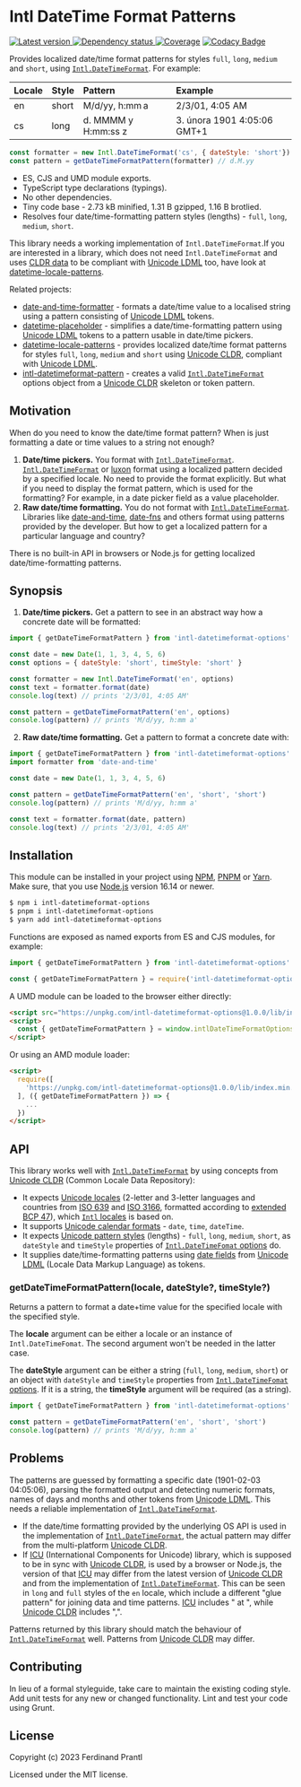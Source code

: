 # Intl DateTime Format Patterns

[![Latest version](https://img.shields.io/npm/v/intl-datetimeformat-options)
 ![Dependency status](https://img.shields.io/librariesio/release/npm/intl-datetimeformat-options)
](https://www.npmjs.com/package/intl-datetimeformat-options)
[![Coverage](https://codecov.io/gh/prantlf/intl-datetimeformat-options/branch/master/graph/badge.svg)](https://codecov.io/gh/prantlf/intl-datetimeformat-options)
[![Codacy Badge](https://api.codacy.com/project/badge/Grade/9f1034029c0747a980cd49f64f16338b)](https://www.codacy.com/app/prantlf/intl-datetimeformat-options?utm_source=github.com&amp;utm_medium=referral&amp;utm_content=prantlf/intl-datetimeformat-options&amp;utm_campaign=Badge_Grade)

Provides localized date/time format patterns for styles `full`, `long`, `medium` and `short`, using [`Intl.DateTimeFormat`]. For example:

| Locale | Style | Pattern             | Example                     |
|:-------|:------|:--------------------|:----------------------------|
| en     | short | M/d/yy, h:mm a      | 2/3/01, 4:05 AM             |
| cs     | long  | d. MMMM y H:mm:ss z | 3. února 1901 4:05:06 GMT+1 |

```js
const formatter = new Intl.DateTimeFormat('cs', { dateStyle: 'short'})
const pattern = getDateTimeFormatPattern(formatter) // d.M.yy
```

* ES, CJS and UMD module exports.
* TypeScript type declarations (typings).
* No other dependencies.
* Tiny code base - 2.73 kB minified, 1.31 B gzipped, 1.16 B brotlied.
* Resolves four date/time-formatting pattern styles (lengths) - `full`, `long`, `medium`, `short`.

This library needs a working implementation of `Intl.DateTimeFormat`.If you are interested in a library, which does not need `Intl.DateTimeFormat` and uses [CLDR data] to be compliant with [Unicode LDML] too, have look at [datetime-locale-patterns].

Related projects:

* [date-and-time-formatter] - formats a date/time value to a localised string using a pattern consisting of [Unicode LDML] tokens.
* [datetime-placeholder] - simplifies a date/time-formatting pattern using [Unicode LDML] tokens to a pattern usable in date/time pickers.
* [datetime-locale-patterns] - provides localized date/time format patterns for styles `full`, `long`, `medium` and `short` using [Unicode CLDR], compliant with [Unicode LDML].
* [intl-datetimeformat-pattern] - creates a valid [`Intl.DateTimeFormat`] options object from a [Unicode CLDR] skeleton or token pattern.

## Motivation

When do you need to know the date/time format pattern? When is just formatting a date or time values to a string not enough?

1. **Date/time pickers.** You format with [`Intl.DateTimeFormat`]. [`Intl.DateTimeFormat`] or [luxon] format using a localized pattern decided by a specified locale. No need to provide the format explicitly. But what if you need to display the format pattern, which is used for the formatting? For example, in a date picker field as a value placeholder.
2. **Raw date/time formatting.** You do not format with [`Intl.DateTimeFormat`]. Libraries like [date-and-time], [date-fns] and others format using patterns provided by the developer. But how to get a localized pattern for a particular language and country?

There is no built-in API in browsers or Node.js for getting localized date/time-formatting patterns.

## Synopsis

1. **Date/time pickers.** Get a pattern to see in an abstract way how a concrete date will be formatted:

```js
import { getDateTimeFormatPattern } from 'intl-datetimeformat-options'

const date = new Date(1, 1, 3, 4, 5, 6)
const options = { dateStyle: 'short', timeStyle: 'short' }

const formatter = new Intl.DateTimeFormat('en', options)
const text = formatter.format(date)
console.log(text) // prints '2/3/01, 4:05 AM'

const pattern = getDateTimeFormatPattern('en', options)
console.log(pattern) // prints 'M/d/yy, h:mm a'
```

2. **Raw date/time formatting.** Get a pattern to format a concrete date with:

```js
import { getDateTimeFormatPattern } from 'intl-datetimeformat-options'
import formatter from 'date-and-time'

const date = new Date(1, 1, 3, 4, 5, 6)

const pattern = getDateTimeFormatPattern('en', 'short', 'short')
console.log(pattern) // prints 'M/d/yy, h:mm a'

const text = formatter.format(date, pattern)
console.log(text) // prints '2/3/01, 4:05 AM'
```

## Installation

This module can be installed in your project using [NPM], [PNPM] or [Yarn]. Make sure, that you use [Node.js] version 16.14 or newer.

```sh
$ npm i intl-datetimeformat-options
$ pnpm i intl-datetimeformat-options
$ yarn add intl-datetimeformat-options
```

Functions are exposed as named exports from ES and CJS modules, for example:

```js
import { getDateTimeFormatPattern } from 'intl-datetimeformat-options'
```

```js
const { getDateTimeFormatPattern } = require('intl-datetimeformat-options')
```

A UMD module can be loaded to the browser either directly:

```html
<script src="https://unpkg.com/intl-datetimeformat-options@1.0.0/lib/index.min.js"></script>
<script>
  const { getDateTimeFormatPattern } = window.intlDateTimeFormatOptions
</script>
```

Or using an AMD module loader:

```html
<script>
  require([
    'https://unpkg.com/intl-datetimeformat-options@1.0.0/lib/index.min.js'
  ], ({ getDateTimeFormatPattern }) => {
    ...
  })
</script>
```

## API

This library works well with [`Intl.DateTimeFormat`] by using concepts from [Unicode CLDR] (Common Locale Data Repository):

* It expects [Unicode locales] (2-letter and 3-letter languages and countries from [ISO 639] and [ISO 3166], formatted according to [extended BCP 47]), which [`Intl` locales] is based on.
* It supports [Unicode calendar formats] - `date`, `time`, `dateTime`.
* It expects [Unicode pattern styles] (lengths) - `full`, `long`, `medium`, `short`, as `dateStyle` and `timeStyle` properties of [`Intl.DateTimeFomat` options] do.
* It supplies date/time-formatting patterns using [date fields] from [Unicode LDML] (Locale Data Markup Language) as tokens.

### getDateTimeFormatPattern(locale, dateStyle?, timeStyle?)

Returns a pattern to format a date+time value for the specified locale with the specified style.

The **locale** argument can be either a locale or an instance of `Intl.DateTimeFomat`. The second argument won't be needed in the latter case.

The **dateStyle** argument can be either a string (`full`, `long`, `medium`, `short`) or an object with `dateStyle` and `timeStyle` properties from [`Intl.DateTimeFomat` options]. If it is a string, the **timeStyle** argument will be required (as a string).

```js
import { getDateTimeFormatPattern } from 'intl-datetimeformat-options'

const pattern = getDateTimeFormatPattern('en', 'short', 'short')
console.log(pattern) // prints 'M/d/yy, h:mm a'
```

## Problems

The patterns are guessed by formatting a specific date (1901-02-03 04:05:06), parsing the formatted output and detecting numeric formats, names of days and months and other tokens from [Unicode LDML]. This needs a reliable implementation of [`Intl.DateTimeFormat`].

* If the date/time formatting provided by the underlying OS API is used in the implementation of [`Intl.DateTimeFormat`], the actual pattern may differ from the multi-platform [Unicode CLDR].
* If [ICU] (International Components for Unicode) library, which is supposed to be in sync with [Unicode CLDR], is used by a browser or Node.js, the version of that [ICU] may differ from the latest version of [Unicode CLDR] and from the implementation of [`Intl.DateTimeFormat`]. This can be seen in `long` and `full` styles of the `en` locale, which include a different "glue pattern" for joining data and time patterns. [ICU] includes " at ", while [Unicode CLDR] includes ",".

Patterns returned by this library should match the behaviour of [`Intl.DateTimeFormat`] well. Patterns from [Unicode CLDR] may differ.

## Contributing

In lieu of a formal styleguide, take care to maintain the existing coding style.  Add unit tests for any new or changed functionality. Lint and test your code using Grunt.

## License

Copyright (c) 2023 Ferdinand Prantl

Licensed under the MIT license.

[Node.js]: http://nodejs.org/
[NPM]: https://www.npmjs.com/
[PNPM]: https://pnpm.io/
[Yarn]: https://yarnpkg.com/
[date-and-time]: https://github.com/knowledgecode/date-and-time#compileformatstring
[date-fns]: https://github.com/date-fns/date-fns
[luxon]: https://moment.github.io/luxon/
[ICU]: https://icu.unicode.org/
[CLDR data]: https://www.npmjs.com/package/cldr-dates-full
[Unicode LDML]: https://unicode.org/reports/tr35/
[Unicode CLDR]: https://cldr.unicode.org/
[Unicode locales]: https://www.unicode.org/reports/tr35/#Language_and_Locale_IDs
[`Intl` locales]: https://developer.mozilla.org/en-US/docs/Web/JavaScript/Reference/Global_Objects/Intl#locale_identification_and_negotiation
[ISO 3166]: https://en.wikipedia.org/wiki/ISO_3166
[ISO 639]: https://en.wikipedia.org/wiki/ISO_639
[extended BCP 47]: https://cldr.unicode.org/index/bcp47-extension
[`Intl.DateTimeFormat`]: https://developer.mozilla.org/en-US/docs/Web/JavaScript/Reference/Global_Objects/Intl/DateTimeFormat
[Unicode pattern styles]: https://unicode.org/reports/tr35/tr35-dates.html#24-element-dateformats
[Unicode calendar formats]: https://unicode.org/reports/tr35/tr35-dates.html#2-calendar-elements
[date fields]: http://unicode.org/reports/tr35/tr35-dates.html#Date_Field_Symbol_Table
[`Intl.DateTimeFomat` options]: https://developer.mozilla.org/en-US/docs/Web/JavaScript/Reference/Global_Objects/Intl/DateTimeFormat/DateTimeFormat#options
[date-and-time-formatter]: https://github.com/prantlf/date-and-time-formatter
[datetime-placeholder]: https://github.com/prantlf/datetime-placeholder
[datetime-locale-patterns]: https://github.com/prantlf/datetime-locale-patterns
[intl-datetimeformat-pattern]: https://github.com/caridy/intl-datetimeformat-pattern
